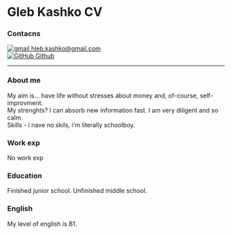 # Gleb Kashko CV

### Contacns

[![gmail](https://icongr.am/simple/gmail.svg?size=16&color=currentColor) hleb.kashko@gmail.com](mailto:hleb.kashko@gmail.com)  
[![GitHub](https://icongr.am/simple/github.svg?size=16&color=currentColor) Github](https://github.com/hleb-kashko)

---

### About me

My aim is... have life without stresses about money and, of-course, self-improvment.  
My strenghts? I can absorb new information fast. I am very diligent and so calm.  
Skills - i nave no skils, i'm literally schoolboy.

### Work exp

No work exp

### Education

Finished junior school.
Unfinished middle school.

### English

My level of english is B1.

